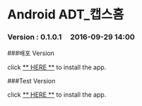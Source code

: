 # Android ADT_캡스홈

### Version  :  0.1.0.1&nbsp;&nbsp;&nbsp;&nbsp;&nbsp;2016-09-29 14:00

###배포 Version

click [** HERE **](https://github.com/ncomztwo/ADTCapsHome/raw/master/Release_Version/ADTCapsHomeService.apk) to install the app.

###Test Version

click [** HERE **](https://github.com/ncomztwo/ADTCapsHome/raw/master/Test_Version/ADTCapsHomeService.apk) to install the app.